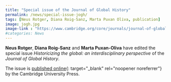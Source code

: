 ```yaml
---
title: "Special issue of the Journal of Global History"
permalink: /news/special-issue-jogh/
tags: [Neus Rotger, Diana Roig-Sanz, Marta Puxan Oliva, publication]
image: jogh.jpg
image-link : "https://www.cambridge.org/core/journals/journal-of-global-history/issue/historicizing-the-global-an-interdisciplinary-perspective/8254B24B45B2D908736F4915B4B6A3D3"
#categories: News
---
```

**Neus Rotger**, **Diana Roig-Sanz** and **Marta Puxan-Oliva** have edited the special issue *Historicizing the global: an interdisciplinary perspective* of the *Journal of Global History*.

The issue is [published online](https://www.cambridge.org/core/journals/journal-of-global-history/issue/historicizing-the-global-an-interdisciplinary-perspective/8254B24B45B2D908736F4915B4B6A3D3){: target="\_blank" rel="noopener noreferrer"} by the Cambridge University Press.

